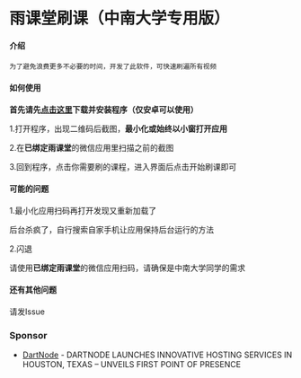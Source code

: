 # 雨课堂刷课（中南大学专用版）

#### 介绍
```中文
为了避免浪费更多不必要的时间，开发了此软件，可快速刷遍所有视频
```
#### 如何使用
**首先请先[点击这里](https://github.com/12189108/YuKeTang/releases/download/release_v1.2/app-release.apk)下载并安装程序（仅安卓可以使用）**

1.打开程序，出现二维码后截图，**最小化或始终以小窗打开应用**

2.在**已绑定雨课堂**的微信应用里扫描之前的截图

3.回到程序，点击你需要刷的课程，进入界面后点击开始刷课即可

#### 可能的问题

1.最小化应用扫码再打开发现又重新加载了

  后台杀疯了，自行搜索自家手机让应用保持后台运行的方法

2.闪退

   请使用**已绑定雨课堂**的微信应用扫码，请确保是中南大学同学的需求

#### 还有其他问题
请发Issue

### Sponsor
- [DartNode](https://dartnode.com/) - DARTNODE LAUNCHES INNOVATIVE HOSTING SERVICES IN HOUSTON, TEXAS – UNVEILS FIRST POINT OF PRESENCE
